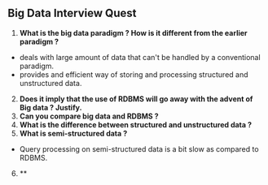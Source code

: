 ## Big Data Interview Quest

1. **What is the big data paradigm ? How is it different from the earlier paradigm ?**

- deals with large amount of data that can't be handled by a conventional paradigm.
- provides and efficient way of storing and processing structured and unstructured data.

2. **Does it imply that the use of RDBMS will go away with the advent of Big data ? Justify.**
3. **Can you compare big data and RDBMS ?**
4. **What is the difference between structured and unstructured data ?**
5. **What is semi-structured data ?**

- Query processing on semi-structured data is a bit slow as
  compared to RDBMS.

6. **
